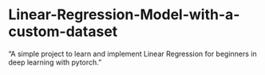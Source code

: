 # Linear-Regression-Model-with-a-custom-dataset
“A simple project to learn and implement Linear Regression for beginners in deep learning with pytorch.”
